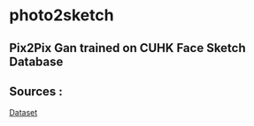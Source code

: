 # photo2sketch

## Pix2Pix Gan trained on CUHK Face Sketch Database 


## Sources : 
[Dataset](http://mmlab.ie.cuhk.edu.hk/archive/facesketch.html)
